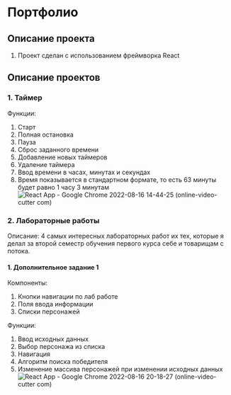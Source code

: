 # Портфолио

## Описание проекта

1. Проект сделан с использованием фреймворка React

## Описание проектов 

### 1. Таймер
Функции: 
1. Старт
2. Полная остановка
3. Пауза 
4. Сброс заданного времени
5. Добавление новых таймеров
6. Удаление таймера
7. Ввод времени в часах, минутах и секундах
8. Время показывается в стандартном формате, то есть 63 минуты будет равно 1 часу 3 минутам
![React App - Google Chrome 2022-08-16 14-44-25 (online-video-cutter com)](https://user-images.githubusercontent.com/59875675/184827069-30f68796-e464-4842-a100-78baf306c13f.gif)

### 2. Лабораторные работы
Описание: 4 самых интересных лабораторных работ их тех, которые я делал за второй семестр обучения первого курса себе и товарищам с потока. 

#### 1. Дополнительное задание 1
Компоненты:
1. Кнопки навигации по лаб работе
2. Поля ввода информации
3. Списки персонажей

Функции: 
1. Ввод исходных данных
2. Выбор персонажа из списка
3. Навигация 
4. Алгоритм поиска победителя 
5. Изменение массива персонажей при изменении исходных данных
![React App - Google Chrome 2022-08-16 20-18-27 (online-video-cutter com)](https://user-images.githubusercontent.com/59875675/184900217-73d1f5e3-eca4-423b-9163-3fda9601a8cf.gif)



